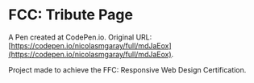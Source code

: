 # FCC: Tribute Page

 A Pen created at CodePen.io. Original URL: [https://codepen.io/nicolasmgaray/full/mdJaEox](https://codepen.io/nicolasmgaray/full/mdJaEox).

 Project made to achieve the FFC: Responsive Web Design Certification.
